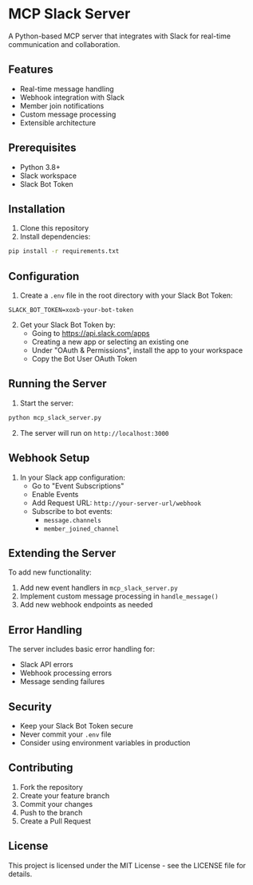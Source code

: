 # MCP Slack Server

A Python-based MCP server that integrates with Slack for real-time communication and collaboration.

## Features

- Real-time message handling
- Webhook integration with Slack
- Member join notifications
- Custom message processing
- Extensible architecture

## Prerequisites

- Python 3.8+
- Slack workspace
- Slack Bot Token

## Installation

1. Clone this repository
2. Install dependencies:
```bash
pip install -r requirements.txt
```

## Configuration

1. Create a `.env` file in the root directory with your Slack Bot Token:
```
SLACK_BOT_TOKEN=xoxb-your-bot-token
```

2. Get your Slack Bot Token by:
   - Going to https://api.slack.com/apps
   - Creating a new app or selecting an existing one
   - Under "OAuth & Permissions", install the app to your workspace
   - Copy the Bot User OAuth Token

## Running the Server

1. Start the server:
```bash
python mcp_slack_server.py
```

2. The server will run on `http://localhost:3000`

## Webhook Setup

1. In your Slack app configuration:
   - Go to "Event Subscriptions"
   - Enable Events
   - Add Request URL: `http://your-server-url/webhook`
   - Subscribe to bot events:
     - `message.channels`
     - `member_joined_channel`

## Extending the Server

To add new functionality:

1. Add new event handlers in `mcp_slack_server.py`
2. Implement custom message processing in `handle_message()`
3. Add new webhook endpoints as needed

## Error Handling

The server includes basic error handling for:
- Slack API errors
- Webhook processing errors
- Message sending failures

## Security

- Keep your Slack Bot Token secure
- Never commit your `.env` file
- Consider using environment variables in production

## Contributing

1. Fork the repository
2. Create your feature branch
3. Commit your changes
4. Push to the branch
5. Create a Pull Request

## License

This project is licensed under the MIT License - see the LICENSE file for details.
